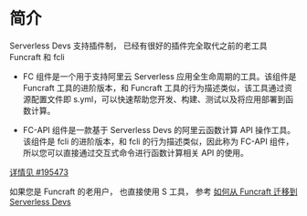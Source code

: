 # 简介

Serverless Devs 支持插件制， 已经有很好的插件完全取代之前的老工具 Funcraft 和 fcli

- FC 组件是一个用于支持阿里云 Serverless 应用全生命周期的工具。该组件是 Funcraft 工具的进阶版本，和 Funcraft 工具的行为描述类似，该工具通过资源配置文件即 s.yml，可以快速帮助您开发、构建、测试以及将应用部署到函数计算。

- FC-API 组件是一款基于 Serverless Devs 的阿里云函数计算 API 操作工具。该组件是 fcli 的进阶版本，和 fcli 的行为描述类似，因此称为 FC-API 组件，所以您可以直接通过交互式命令进行函数计算相关 API 的使用。

[详情见 #195473](https://help.aliyun.com/document_detail/195473.html)

如果您是 Funcraft 的老用户， 也直接使用 S 工具， 参考 [如何从 Funcraft 迁移到 Serverless Devs](https://help.aliyun.com/document_detail/295924.html)
